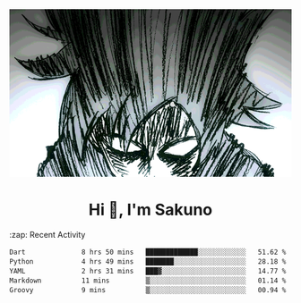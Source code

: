 <body>
<h1 align="center"></h1>
<br>
<div align="center">
<img width="auto" height="300" src="Img/mobFreakoutLonger.gif"/>
</div>
</div>
<h1 align="center">Hi 👋, I'm Sakuno</h1>
:zap: Recent Activity

<!--START_SECTION:waka-->

```txt
Dart              8 hrs 50 mins   █████████████░░░░░░░░░░░░   51.62 %
Python            4 hrs 49 mins   ███████░░░░░░░░░░░░░░░░░░   28.18 %
YAML              2 hrs 31 mins   ███▓░░░░░░░░░░░░░░░░░░░░░   14.77 %
Markdown          11 mins         ▒░░░░░░░░░░░░░░░░░░░░░░░░   01.14 %
Groovy            9 mins          ▒░░░░░░░░░░░░░░░░░░░░░░░░   00.94 %
```

<!--END_SECTION:waka-->
